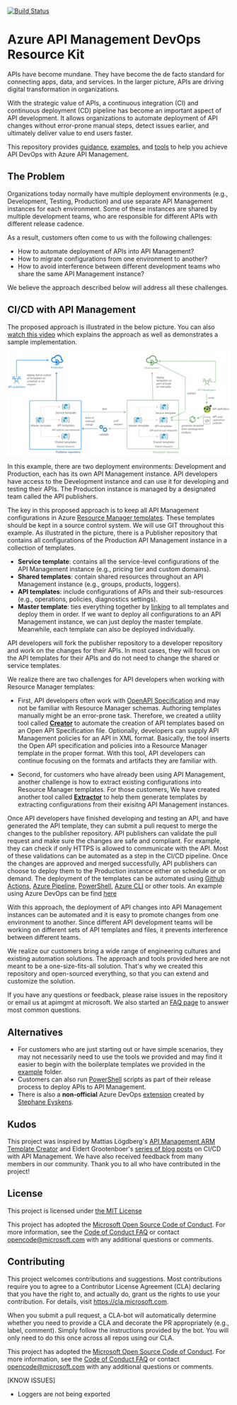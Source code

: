 [![Build Status](https://dev.azure.com/apim-devops/ARM-template-generator/_apis/build/status/Master%20-%20Quality%20Gate?branchName=master)](https://dev.azure.com/apim-devops/ARM-template-generator/_build/latest?definitionId=1?branchName=master)

# Azure API Management DevOps Resource Kit

APIs have become mundane. They have become the de facto standard for connecting apps, data, and services. In the larger picture, APIs are driving digital transformation in organizations.

With the strategic value of APIs, a continuous integration (CI) and continuous deployment (CD) pipeline has become an important aspect of API development. It allows organizations to automate deployment of API changes without error-prone manual steps, detect issues earlier, and ultimately deliver value to end users faster.

This repository provides [guidance](./README.md), [examples](./example/), and [tools](./src/APIM_ARMTemplate/README.md) to help you achieve API DevOps with Azure API Management.

## The Problem

Organizations today normally have multiple deployment environments (e.g., Development, Testing, Production) and use separate API Management instances for each environment. Some of these instances are shared by multiple development teams, who are responsible for different APIs with different release cadence.

As a result, customers often come to us with the following challenges:

* How to automate deployment of APIs into API Management?
* How to migrate configurations from one environment to another?
* How to avoid interference between different development teams who share the same API Management instance?

We believe the approach described below will address all these challenges.

## CI/CD with API Management

The proposed approach is illustrated in the below picture. You can also [watch this video](https://www.youtube.com/watch?v=4Sp2Qvmg6j8) which explains the approach as well as demonstrates a sample implementation. 

![alt](APIM-DevOps.png)

In this example, there are two deployment environments: Development and Production, each has its own API Management instance. API developers have access to the Development instance and can use it for developing and testing their APIs. The Production instance is managed by a designated team called the API publishers.

The key in this proposed approach is to keep all API Management configurations in Azure [Resource Manager templates](https://docs.microsoft.com/azure/azure-resource-manager/resource-group-authoring-templates). These templates should be kept in a source control system. We will use GIT throughout this example. As illustrated in the picture, there is a Publisher repository that contains all configurations of the Production API Management instance in a collection of templates.

* **Service template**: contains all the service-level configurations of the API Management instance (e.g., pricing tier and custom domains). 
* **Shared templates**: contain shared resources throughout an API Management instance (e.g., groups, products, loggers). 
* **API templates**: include configurations of APIs and their sub-resources (e.g., operations, policies, diagnostics settings). 
* **Master template**: ties everything together by [linking](https://docs.microsoft.com/en-us/azure/azure-resource-manager/resource-group-linked-templates) to all templates and deploy them in order. If we want to deploy all configurations to an API Management instance, we can just deploy the master template. Meanwhile, each template can also be deployed individually.

API developers will fork the publisher repository to a developer repository and work on the changes for their APIs. In most cases, they will focus on the API templates for their APIs and do not need to change the shared or service templates.

We realize there are two challenges for API developers when working with Resource Manager templates:

* First, API developers often work with [OpenAPI Specification](https://github.com/OAI/OpenAPI-Specification) and may not be familiar with Resource Manager schemas. Authoring templates manually might be an error-prone task. Therefore, we created a utility tool called [**Creator**](./src/APIM_ARMTemplate/README.md#Creator) to automate the creation of API templates based on an Open API Specification file. Optionally, developers can supply API Management policies for an API in XML format. Basically, the tool inserts the Open API specification and policies into a Resource Manager template in the proper format. With this tool, API developers can continue focusing on the formats and artifacts they are familiar with.

* Second, for customers who have already been using API Management, another challenge is how to extract existing configurations into Resource Manager templates. For those customers, We have created another tool called [**Extractor**](./src/APIM_ARMTemplate/README.md#extractor) to help them generate templates by extracting configurations from their exisitng API Management instances.  

Once API developers have finished developing and testing an API, and have generated the API template, they can submit a pull request to merge the changes to the publisher repository. API publishers can validate the pull request and make sure the changes are safe and compliant. For example, they can check if only HTTPS is allowed to communicate with the API. Most of these validations can be automated as a step in the CI/CD pipeline. Once the changes are approved and merged successfully, API publishers can choose to deploy them to the Production instance either on schedule or on demand. The deployment of the templates can be automated using [Github Actions](https://github.com/Azure/apimanagement-devops-samples), [Azure Pipeline](https://docs.microsoft.com/en-us/azure/devops/pipelines/?view=azure-devops), [PowerShell](https://docs.microsoft.com/en-us/azure/azure-resource-manager/resource-group-template-deploy), [Azure CLI](Azure-cli-example.md) or other tools. An example using Azure DevOps can be find [here](docs/AzDO-Example.md)

With this approach, the deployment of API changes into API Management instances can be automated and it is easy to promote changes from one environment to another. Since different API development teams will be working on different sets of API templates and files, it prevents interference between different teams.

We realize our customers bring a wide range of engineering cultures and existing automation solutions. The approach and tools provided here are not meant to be a one-size-fits-all solution. That's why we created this repository and open-sourced everything, so that you can extend and customize the solution.

If you have any questions or feedback, please raise issues in the repository or email us at apimgmt at microsoft. We also started an [FAQ page](./FAQ.md) to answer most common questions.

## Alternatives

* For customers who are just starting out or have simple scenarios, they may not necessarily need to use the tools we provided and may find it easier to begin with the boilerplate templates we provided in the [example](./example/) folder.
* Customers can also run [PowerShell](https://docs.microsoft.com/powershell/module/azurerm.apimanagement/?view=azurermps-6.13.0) scripts as part of their release process to deploy APIs to API Management.
* There is also a **non-official** Azure DevOps [extension](https://marketplace.visualstudio.com/items?itemName=stephane-eyskens.apim) created by [Stephane Eyskens](https://stephaneeyskens.wordpress.com/).

## Kudos

This project was inspired by Mattias Lögdberg's [API Management ARM Template Creator](http://mlogdberg.com/apimanagement/arm-template-creator) and Eldert Grootenboer's [series of blog posts](https://blog.eldert.net/api-management-ci-cd-using-arm-templates-api-management-instance/) on CI/CD with API Management. We have also received feedback from many members in our community. Thank you to all who have contributed in the project!

## License

This project is licensed under [the MIT License](LICENSE)

This project has adopted the [Microsoft Open Source Code of Conduct](https://opensource.microsoft.com/codeofconduct/). For more information, see the [Code of Conduct FAQ](https://opensource.microsoft.com/codeofconduct/faq/) or contact [opencode@microsoft.com](mailto:opencode@microsoft.com) with any additional questions or comments.

## Contributing

This project welcomes contributions and suggestions. Most contributions require you to agree to a Contributor License Agreement (CLA) declaring that you have the right to, and actually do, grant us the rights to use your contribution. For details, visit https://cla.microsoft.com.

When you submit a pull request, a CLA-bot will automatically determine whether you need to provide a CLA and decorate the PR appropriately (e.g., label, comment). Simply follow the instructions provided by the bot. You will only need to do this once across all repos using our CLA.

This project has adopted the [Microsoft Open Source Code of Conduct](https://opensource.microsoft.com/codeofconduct/).
For more information, see the [Code of Conduct FAQ](https://opensource.microsoft.com/codeofconduct/faq/) or contact [opencode@microsoft.com](mailto:opencode@microsoft.com) with any additional questions or comments.

[KNOW ISSUES]

* Loggers are not being exported
  